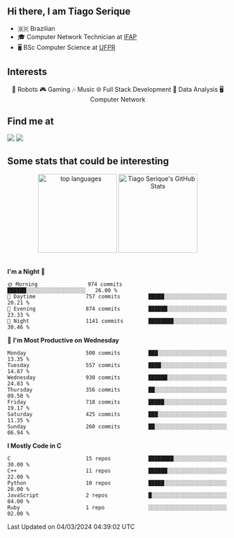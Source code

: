 
<h2> Hi there, I am Tiago Serique</h2>

<div>
	<ul>
		<li>🇧🇷 Brazilian</li>
		<li>🎓 Computer Network Technician at <a href="https://www.ifap.edu.br/">IFAP</a></li>
		<li>🖥️ BSc Computer Science at <a href="https://www.ufpr.br/portalufpr/">UFPR</a></li>
	</ul>
</div>


<h2>Interests</h2>

<div align="center">
	🤖 Robots 🎮 Gaming 🎶 Music 🌐 Full Stack Development 🎲 Data Analysis 🖥️ Computer Network
</div>

<h2>Find me at</h2>

<div>
	<a href="https://www.linkedin.com/in/tiago-serique"><img src="https://img.shields.io/badge/LinkedIn-0077B5?style=for-the-badge&logo=linkedin&logoColor=white"></a>
	<a href="https://www.instagram.com/tiago.serique/"><img src="https://img.shields.io/badge/Instagram-E4405F?style=for-the-badge&logo=instagram&logoColor=white"></a>
</div>

<h2>Some stats that could be interesting</h2>

<div align="center">
	<img height="180em" src="https://tiagoserique.vercel.app/api/top-langs/?layout=compact&theme=tokyonight&username=tiagoserique&langs_count=10&hide=makefile&exclude_repo=vim-mods" alt="top languages">
	<img height="180em" src="https://tiagoserique.vercel.app/api?username=tiagoserique&count_private=true&show_icons=true&theme=tokyonight&include_all_commits=true" alt="Tiago Serique's GitHub Stats">
</div> 

<br>

<!--START_SECTION:waka-->
**I'm a Night 🦉** 

```text
🌞 Morning                974 commits         ██████░░░░░░░░░░░░░░░░░░░   26.00 % 
🌆 Daytime                757 commits         █████░░░░░░░░░░░░░░░░░░░░   20.21 % 
🌃 Evening                874 commits         ██████░░░░░░░░░░░░░░░░░░░   23.33 % 
🌙 Night                  1141 commits        ████████░░░░░░░░░░░░░░░░░   30.46 % 
```
📅 **I'm Most Productive on Wednesday** 

```text
Monday                   500 commits         ███░░░░░░░░░░░░░░░░░░░░░░   13.35 % 
Tuesday                  557 commits         ████░░░░░░░░░░░░░░░░░░░░░   14.87 % 
Wednesday                930 commits         ██████░░░░░░░░░░░░░░░░░░░   24.83 % 
Thursday                 356 commits         ██░░░░░░░░░░░░░░░░░░░░░░░   09.50 % 
Friday                   718 commits         █████░░░░░░░░░░░░░░░░░░░░   19.17 % 
Saturday                 425 commits         ███░░░░░░░░░░░░░░░░░░░░░░   11.35 % 
Sunday                   260 commits         ██░░░░░░░░░░░░░░░░░░░░░░░   06.94 % 
```


**I Mostly Code in C** 

```text
C                        15 repos            ████████░░░░░░░░░░░░░░░░░   30.00 % 
C++                      11 repos            ██████░░░░░░░░░░░░░░░░░░░   22.00 % 
Python                   10 repos            █████░░░░░░░░░░░░░░░░░░░░   20.00 % 
JavaScript               2 repos             █░░░░░░░░░░░░░░░░░░░░░░░░   04.00 % 
Ruby                     1 repo              ░░░░░░░░░░░░░░░░░░░░░░░░░   02.00 % 
```




 Last Updated on 04/03/2024 04:39:02 UTC
<!--END_SECTION:waka-->
